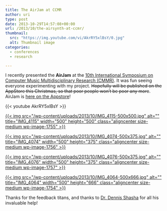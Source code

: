 ```yaml
---
title: The AirJam at CCMR
author: uri
type: post
date: 2013-10-29T14:57:08+00:00
url: /2013/10/the-airsynth-at-ccmr/
thumbnail:
  src: "https://img.youtube.com/vi/AkrRY5xlBsY/0.jpg"
  alt: Thumbnail image
categories:
  - conferences
  - research

---
```

I recently presented the **AirJam** at the [10th International Symposium on Computer Music Multidisciplinary Research (CMMR)][1]. It was fun seeing everyone experimenting with my project. <del datetime="2014-01-02T01:08:27+00:00">Hopefully will be published on the AppStore this Christmas, so that poor people won&#8217;t be poor any more</del>. AirJam is [here on the Appstore][2]!

{{< youtube AkrRY5xlBsY >}}</iframe> 

[{{< img src="/wp-content/uploads/2013/10/IMG_4115-500x500.jpg" alt="" title="IMG_4115" width="500" height="500" class="aligncenter size-medium wp-image-1755" >}}][3]

[{{< img src="/wp-content/uploads/2013/10/IMG_4074-500x375.jpg" alt="" title="IMG_4074" width="500" height="375" class="aligncenter size-medium wp-image-1756" >}}][4]

[{{< img src="/wp-content/uploads/2013/10/IMG_4076-500x375.jpg" alt="" title="IMG_4076" width="500" height="375" class="aligncenter size-medium wp-image-1757" >}}][5]

[{{< img src="/wp-content/uploads/2013/10/IMG_4064-500x666.jpg" alt="" title="IMG_4064" width="500" height="666" class="aligncenter size-medium wp-image-1754" >}}][6]

Thanks for the feedback titans, and thanks to [Dr. Dennis Shasha][7] for all his invaluable help!

 [1]: http://www.cmmr2013.cnrs-mrs.fr/
 [2]: https://itunes.apple.com/us/app/airjam/id775830045?mt=8
 [3]: /wp-content/uploads/2013/10/IMG_4115.jpg
 [4]: /wp-content/uploads/2013/10/IMG_4074.jpg
 [5]: /wp-content/uploads/2013/10/IMG_4076.jpg
 [6]: /wp-content/uploads/2013/10/IMG_4064.jpg
 [7]: http://cs.nyu.edu/shasha/